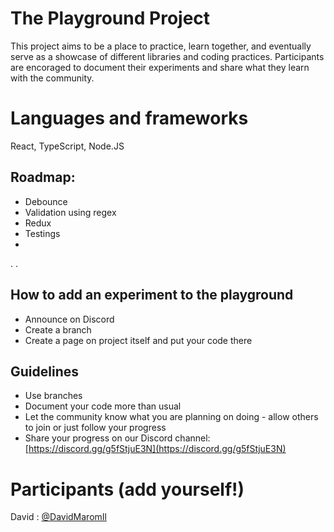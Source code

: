 # The Playground Project

This project aims to be a place to practice, learn together, and eventually serve as a showcase of different libraries and coding practices.
Participants are encoraged to document their experiments and share what they learn with the community.

# Languages and frameworks
React, TypeScript, Node.JS

## Roadmap:
- Debounce
- Validation using regex
- Redux
- Testings
- 
.
.

## How to add an experiment to the playground
- Announce on Discord
- Create a branch
- Create a page on project itself and put your code there
## Guidelines
- Use branches
- Document your code more than usual
- Let the community know what you are planning on doing - allow others to join or just follow your progress
- Share your progress on our Discord channel: [https://discord.gg/g5fStjuE3N](https://discord.gg/g5fStjuE3N)

# Participants (add yourself!)
David : [@DavidMaromIl](https://twitter.com/DavidMaromIl)